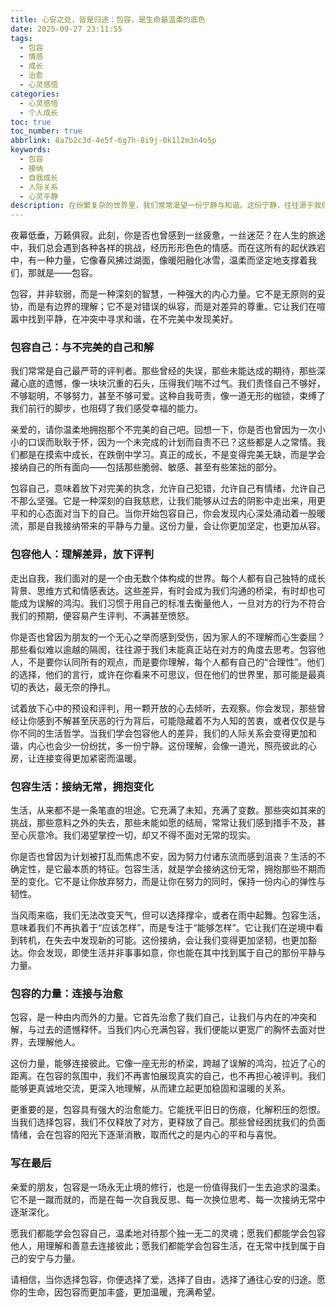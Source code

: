 ```yaml
---
title: 心安之处，皆是归途：包容，是生命最温柔的底色
date: 2025-09-27 23:11:55
tags:
  - 包容
  - 情感
  - 成长
  - 治愈
  - 心灵感悟
categories:
  - 心灵感悟
  - 个人成长
toc: true
toc_number: true
abbrlink: 8a7b2c3d-4e5f-6g7h-8i9j-0k1l2m3n4o5p
keywords:
  - 包容
  - 接纳
  - 自我成长
  - 人际关系
  - 心灵平静
description: 在纷繁复杂的世界里，我们常常渴望一份宁静与和谐。这份宁静，往往源于我们内心深处对万事万物的接纳与理解。本文将带你走进包容的世界，从包容自己到包容他人，再到包容生活的无常，感受这份温柔力量如何治愈我们，连接彼此，最终找到心安的归途。
---
```


夜幕低垂，万籁俱寂。此刻，你是否也曾感到一丝疲惫，一丝迷茫？在人生的旅途中，我们总会遇到各种各样的挑战，经历形形色色的情感。而在这所有的起伏跌宕中，有一种力量，它像春风拂过湖面，像暖阳融化冰雪，温柔而坚定地支撑着我们，那就是——包容。

包容，并非软弱，而是一种深刻的智慧，一种强大的内心力量。它不是无原则的妥协，而是有边界的理解；它不是对错误的纵容，而是对差异的尊重。它让我们在喧嚣中找到平静，在冲突中寻求和谐，在不完美中发现美好。

### 包容自己：与不完美的自己和解

我们常常是自己最严苛的评判者。那些曾经的失误，那些未能达成的期待，那些深藏心底的遗憾，像一块块沉重的石头，压得我们喘不过气。我们责怪自己不够好，不够聪明，不够努力，甚至不够可爱。这种自我苛责，像一道无形的枷锁，束缚了我们前行的脚步，也阻碍了我们感受幸福的能力。

亲爱的，请你温柔地拥抱那个不完美的自己吧。回想一下，你是否也曾因为一次小小的口误而耿耿于怀，因为一个未完成的计划而自责不已？这些都是人之常情。我们都是在摸索中成长，在跌倒中学习。真正的成长，不是变得完美无缺，而是学会接纳自己的所有面向——包括那些脆弱、敏感、甚至有些笨拙的部分。

包容自己，意味着放下对完美的执念，允许自己犯错，允许自己有情绪，允许自己不那么坚强。它是一种深刻的自我慈悲，让我们能够从过去的阴影中走出来，用更平和的心态面对当下的自己。当你开始包容自己，你会发现内心深处涌动着一股暖流，那是自我接纳带来的平静与力量。这份力量，会让你更加坚定，也更加从容。

### 包容他人：理解差异，放下评判

走出自我，我们面对的是一个由无数个体构成的世界。每个人都有自己独特的成长背景、思维方式和情感表达。这些差异，有时会成为我们沟通的桥梁，有时却也可能成为误解的鸿沟。我们习惯于用自己的标准去衡量他人，一旦对方的行为不符合我们的预期，便容易产生评判、不满甚至愤怒。

你是否也曾因为朋友的一个无心之举而感到受伤，因为家人的不理解而心生委屈？那些看似难以逾越的隔阂，往往源于我们未能真正站在对方的角度去思考。包容他人，不是要你认同所有的观点，而是要你理解，每个人都有自己的“合理性”。他们的选择，他们的言行，或许在你看来不可思议，但在他们的世界里，那可能是最真切的表达，最无奈的挣扎。

试着放下心中的预设和评判，用一颗开放的心去倾听，去观察。你会发现，那些曾经让你感到不解甚至厌恶的行为背后，可能隐藏着不为人知的苦衷，或者仅仅是与你不同的生活哲学。当我们学会包容他人的差异，我们的人际关系会变得更加和谐，内心也会少一份纷扰，多一份宁静。这份理解，会像一道光，照亮彼此的心房，让连接变得更加紧密而温暖。

### 包容生活：接纳无常，拥抱变化

生活，从来都不是一条笔直的坦途。它充满了未知，充满了变数。那些突如其来的挑战，那些意料之外的失去，那些未能如愿的结局，常常让我们感到措手不及，甚至心灰意冷。我们渴望掌控一切，却又不得不面对无常的现实。

你是否也曾因为计划被打乱而焦虑不安，因为努力付诸东流而感到沮丧？生活的不确定性，是它最本质的特征。包容生活，就是学会接纳这份无常，拥抱那些不期而至的变化。它不是让你放弃努力，而是让你在努力的同时，保持一份内心的弹性与韧性。

当风雨来临，我们无法改变天气，但可以选择撑伞，或者在雨中起舞。包容生活，意味着我们不再执着于“应该怎样”，而是专注于“能够怎样”。它让我们在逆境中看到转机，在失去中发现新的可能。这份接纳，会让我们变得更加坚韧，也更加豁达。你会发现，即使生活并非事事如意，你也能在其中找到属于自己的那份平静与力量。

### 包容的力量：连接与治愈

包容，是一种由内而外的力量。它首先治愈了我们自己，让我们与内在的冲突和解，与过去的遗憾释怀。当我们内心充满包容，我们便能以更宽广的胸怀去面对世界，去理解他人。

这份力量，能够连接彼此。它像一座无形的桥梁，跨越了误解的鸿沟，拉近了心的距离。在包容的氛围中，我们不再害怕展现真实的自己，也不再担心被评判。我们能够更真诚地交流，更深入地理解，从而建立起更加稳固和温暖的关系。

更重要的是，包容具有强大的治愈能力。它能抚平旧日的伤痕，化解积压的怨恨。当我们选择包容，我们不仅释放了对方，更释放了自己。那些曾经困扰我们的负面情绪，会在包容的阳光下逐渐消散，取而代之的是内心的平和与喜悦。

### 写在最后

亲爱的朋友，包容是一场永无止境的修行，也是一份值得我们一生去追求的温柔。它不是一蹴而就的，而是在每一次自我反思、每一次换位思考、每一次接纳无常中逐渐深化。

愿我们都能学会包容自己，温柔地对待那个独一无二的灵魂；愿我们都能学会包容他人，用理解和善意去连接彼此；愿我们都能学会包容生活，在无常中找到属于自己的安宁与力量。

请相信，当你选择包容，你便选择了爱，选择了自由，选择了通往心安的归途。愿你的生命，因包容而更加丰盛，更加温暖，充满希望。